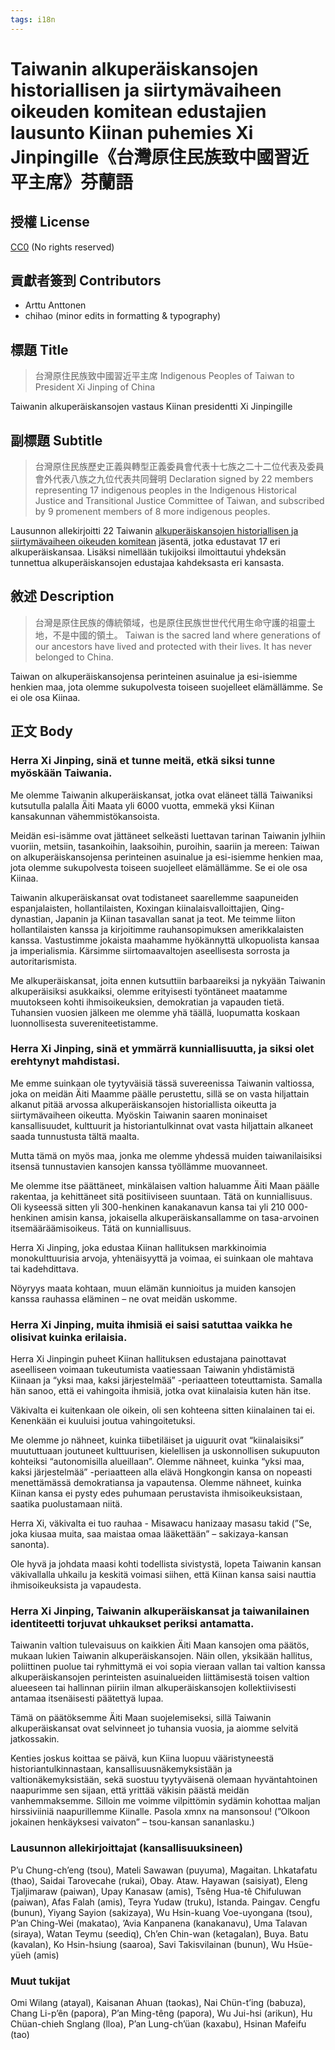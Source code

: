 ```yaml
---
tags: i18n
---
```

Taiwanin alkuperäiskansojen historiallisen ja siirtymävaiheen oikeuden komitean edustajien lausunto Kiinan puhemies Xi Jinpingille《台灣原住民族致中國習近平主席》芬蘭語
=====

## 授權 License
[CC0](https://creativecommons.org/share-your-work/public-domain/cc0/) (No rights reserved)

## 貢獻者簽到 Contributors
- Arttu Anttonen
- chihao (minor edits in formatting & typography)

## 標題 Title

> 台灣原住民族致中國習近平主席
> Indigenous Peoples of Taiwan to President Xi Jinping of China

Taiwanin alkuperäiskansojen vastaus Kiinan presidentti Xi Jinpingille

## 副標題 Subtitle

> 台灣原住民族歷史正義與轉型正義委員會代表十七族之二十二位代表及委員會外代表八族之九位代表共同聲明
> Declaration signed by 22 members representing 17 indigenous peoples in the Indigenous Historical Justice and Transitional Justice Committee of Taiwan, and subscribed by 9 promenent members of 8 more indigenous peoples.

Lausunnon allekirjoitti 22 Taiwanin [alkuperäiskansojen historiallisen ja siirtymävaiheen oikeuden komitean](https://indigenous-justice.president.gov.tw/) jäsentä, jotka edustavat 17 eri alkuperäiskansaa. Lisäksi nimellään tukijoiksi ilmoittautui yhdeksän tunnettua alkuperäiskansojen edustajaa kahdeksasta eri kansasta.

## 敘述 Description

> 台灣是原住民族的傳統領域，也是原住民族世世代代用生命守護的祖靈土地，不是中國的領土。
> Taiwan is the sacred land where generations of our ancestors have lived and protected with their lives. It has never belonged to China.

Taiwan on alkuperäiskansojensa perinteinen asuinalue ja esi-isiemme henkien maa, jota olemme sukupolvesta toiseen suojelleet elämällämme. Se ei ole osa Kiinaa.

## 正文 Body

### Herra Xi Jinping, sinä et tunne meitä, etkä siksi tunne myöskään Taiwania.

Me olemme Taiwanin alkuperäiskansat, jotka ovat eläneet tällä Taiwaniksi kutsutulla palalla Äiti Maata yli 6000 vuotta, emmekä yksi Kiinan kansakunnan vähemmistökansoista. 

Meidän esi-isämme ovat jättäneet selkeästi luettavan tarinan Taiwanin jylhiin vuoriin, metsiin, tasankoihin, laaksoihin, puroihin, saariin ja mereen: Taiwan on alkuperäiskansojensa perinteinen asuinalue ja esi-isiemme henkien maa, jota olemme sukupolvesta toiseen suojelleet elämällämme. Se ei ole osa Kiinaa.

Taiwanin alkuperäiskansat ovat todistaneet saarellemme saapuneiden espanjalaisten, hollantilaisten, Koxingan kiinalaisvalloittajien, Qing-dynastian, Japanin ja Kiinan tasavallan sanat ja teot. Me teimme liiton hollantilaisten kanssa ja kirjoitimme rauhansopimuksen amerikkalaisten kanssa. Vastustimme jokaista maahamme hyökännyttä ulkopuolista kansaa ja imperialismia. Kärsimme siirtomaavaltojen aseellisesta sorrosta ja autoritarismista.

Me alkuperäiskansat, joita ennen kutsuttiin barbaareiksi ja nykyään Taiwanin alkuperäisiksi asukkaiksi, olemme erityisesti työntäneet maatamme muutokseen kohti ihmisoikeuksien, demokratian ja vapauden tietä. Tuhansien vuosien jälkeen me olemme yhä täällä, luopumatta koskaan luonnollisesta suvereniteetistamme.

### Herra Xi Jinping, sinä et ymmärrä kunniallisuutta, ja siksi olet erehtynyt mahdistasi.

Me emme suinkaan ole tyytyväisiä tässä suvereenissa Taiwanin valtiossa, joka on meidän Äiti Maamme päälle perustettu, sillä se on vasta hiljattain alkanut pitää arvossa alkuperäiskansojen historiallista oikeutta ja siirtymävaiheen oikeutta. Myöskin Taiwanin saaren moninaiset kansallisuudet, kulttuurit ja historiantulkinnat ovat vasta hiljattain alkaneet saada tunnustusta tältä maalta.

Mutta tämä on myös maa, jonka me olemme yhdessä muiden taiwanilaisiksi itsensä tunnustavien kansojen kanssa työllämme muovanneet. 

Me olemme itse päättäneet, minkälaisen valtion haluamme Äiti Maan päälle rakentaa, ja kehittäneet sitä positiiviseen suuntaan. Tätä on kunniallisuus. Oli kyseessä sitten yli 300-henkinen kanakanavun kansa tai yli 210 000-henkinen amisin kansa, jokaisella alkuperäiskansallamme on tasa-arvoinen itsemääräämisoikeus. Tätä on kunniallisuus.

Herra Xi Jinping, joka edustaa Kiinan hallituksen markkinoimia monokulttuurisia arvoja, yhtenäisyyttä ja voimaa, ei suinkaan ole mahtava tai kadehdittava. 

Nöyryys maata kohtaan, muun elämän kunnioitus ja muiden kansojen kanssa rauhassa eläminen – ne ovat meidän uskomme.

### Herra Xi Jinping, muita ihmisiä ei saisi satuttaa vaikka he olisivat kuinka erilaisia.

Herra Xi Jinpingin puheet Kiinan hallituksen edustajana painottavat aseelliseen voimaan tukeutumista vaatiessaan Taiwanin yhdistämistä Kiinaan ja “yksi maa, kaksi järjestelmää” -periaatteen toteuttamista. Samalla hän sanoo, että ei vahingoita ihmisiä, jotka ovat kiinalaisia kuten hän itse.

Väkivalta ei kuitenkaan ole oikein, oli sen kohteena sitten kiinalainen tai ei. Kenenkään ei kuuluisi joutua vahingoitetuksi.

Me olemme jo nähneet, kuinka tiibetiläiset ja uiguurit ovat “kiinalaisiksi” muututtuaan joutuneet kulttuurisen, kielellisen ja uskonnollisen sukupuuton kohteiksi “autonomisilla alueillaan”. Olemme nähneet, kuinka “yksi maa, kaksi järjestelmää” -periaatteen alla elävä Hongkongin kansa on nopeasti menettämässä demokratiansa ja vapautensa. Olemme nähneet, kuinka Kiinan kansa ei pysty edes puhumaan perustavista ihmisoikeuksistaan, saatika puolustamaan niitä.

Herra Xi, väkivalta ei tuo rauhaa - Misawacu hanizaay masasu takid (”Se, joka kiusaa muita, saa maistaa omaa lääkettään” – sakizaya-kansan sanonta). 

Ole hyvä ja johdata maasi kohti todellista sivistystä, lopeta Taiwanin kansan väkivallalla uhkailu ja keskitä voimasi siihen, että Kiinan kansa saisi nauttia ihmisoikeuksista ja vapaudesta.

### Herra Xi Jinping, Taiwanin alkuperäiskansat ja taiwanilainen identiteetti torjuvat uhkaukset periksi antamatta.

Taiwanin valtion tulevaisuus on kaikkien Äiti Maan kansojen oma päätös, mukaan lukien Taiwanin alkuperäiskansojen. Näin ollen, yksikään hallitus, poliittinen puolue tai ryhmittymä ei voi sopia vieraan vallan tai valtion kanssa alkuperäiskansojen perinteisten asuinalueiden liittämisestä toisen valtion alueeseen tai hallinnan piiriin ilman alkuperäiskansojen kollektiivisesti antamaa itsenäisesti päätettyä lupaa. 

Tämä on päätöksemme Äiti Maan suojelemiseksi, sillä Taiwanin alkuperäiskansat ovat selvinneet jo tuhansia vuosia, ja aiomme selvitä jatkossakin.

Kenties joskus koittaa se päivä, kun Kiina luopuu vääristyneestä historiantulkinnastaan, kansallisuusnäkemyksistään ja valtionäkemyksistään, sekä suostuu tyytyväisenä olemaan hyväntahtoinen naapurimme sen sijaan, että yrittää väkisin päästä meidän vanhemmaksemme. Silloin me voimme vilpittömin sydämin kohottaa maljan hirssiviiniä naapurillemme Kiinalle. Pasola xmnx na mansonsou! (”Olkoon jokainen henkäyksesi vaivaton” – tsou-kansan sananlasku.)

### Lausunnon allekirjoittajat (kansallisuuksineen)

P’u Chung-ch’eng (tsou), Mateli Sawawan (puyuma), Magaitan. Lhkatafatu (thao), Saidai Tarovecahe (rukai), Obay. Ataw. Hayawan (saisiyat), Eleng Tjaljimaraw (paiwan), Upay Kanasaw (amis), Tsêng Hua-tê Chifuluwan (paiwan), Afas Falah (amis), Teyra Yudaw (truku), Istanda. Paingav. Cengfu (bunun), Yiyang Sayion (sakizaya), Wu Hsin-kuang Voe-uyongana (tsou), P’an Ching-Wei (makatao), ’Avia Kanpanena (kanakanavu), Uma Talavan (siraya), Watan Teymu (seediq), Ch’en Chin-wan (ketagalan), Buya. Batu (kavalan), Ko Hsin-hsiung (saaroa), Savi Takisvilainan (bunun), Wu Hsüe-yüeh (amis)

### Muut tukijat

Omi Wilang (atayal), Kaisanan Ahuan (taokas), Nai Chün-t’ing (babuza), Chang Li-p’ên (papora), P’an Ming-têng (papora), Wu Jui-hsi (arikun), Hu Chüan-chieh Snglang (lloa), P’an Lung-ch’üan (kaxabu), Hsinan Mafeifu (tao) 